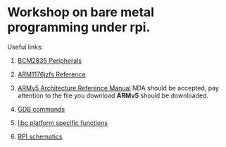 Workshop on bare metal programming under rpi.
=============================================


Useful links:

1. [BCM2835 Peripherals](https://www.raspberrypi.org/wp-content/uploads/2012/02/BCM2835-ARM-Peripherals.pdf)

2. [ARM1176jzfs Reference](http://infocenter.arm.com/help/topic/com.arm.doc.ddi0301h/DDI0301H_arm1176jzfs_r0p7_trm.pdf)

3. [ARMv5 Architecture Reference Manual](http://infocenter.arm.com/help/index.jsp?topic=/com.arm.doc.ddi0419c/index.html) NDA should be accepted, pay attention to the file you download **ARMv5** should be downloaded.

4. [GDB commands](http://www.yolinux.com/TUTORIALS/GDB-Commands.html)

5. [libc platform specific functions](https://sourceware.org/newlib/libc.html#Stubs)

6. [RPI schematics](https://www.raspberrypi.org/wp-content/uploads/2012/10/Raspberry-Pi-R2.0-Schematics-Issue2.2_027.pdf)
